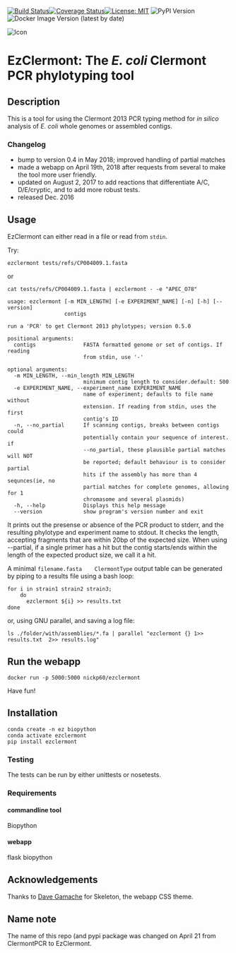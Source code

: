 [![Build Status](https://travis-ci.org/nickp60/clermontpcr.svg?branch=master)](https://travis-ci.org/nickp60/EzClermont.svg?branch=master)[![Coverage Status](https://coveralls.io/repos/github/nickp60/EzClermont/badge.svg?branch=master)](https://coveralls.io/github/nickp60/EzClermont?branch=master)[![License: MIT](https://img.shields.io/badge/License-MIT-yellow.svg)](https://opensource.org/licenses/MIT)
![PyPI Version](https://img.shields.io/pypi/v/ezclermont)
![Docker Image Version (latest by date)](https://img.shields.io/docker/v/nickp60/ezclermont?label=Docker&sort=date)

![Icon](https://github.com/nickp60/EzClermont/blob/master/icon/clermontPCR-0.png)
# EzClermont: The *E. coli* Clermont PCR phylotyping tool

## Description

This is a tool for using the Clermont 2013 PCR typing method for *in silico* analysis of *E. coli* whole genomes or assembled contigs.

### Changelog
 - bump to version 0.4 in May 2018; improved handling of partial matches
 - made a webapp on April 19th, 2018 after requests from several to make the tool more user friendly.
 - updated on August 2, 2017 to add reactions that differentiate A/C, D/E/cryptic, and to add more robust tests.
 - released Dec. 2016


## Usage
EzClermont can either read in a file or read from `stdin`.

Try:
```
ezclermont tests/refs/CP004009.1.fasta
```

or
```
cat tests/refs/CP004009.1.fasta | ezclermont - -e "APEC_O78"
```



```
usage: ezclermont [-m MIN_LENGTH] [-e EXPERIMENT_NAME] [-n] [-h] [--version]
                  contigs

run a 'PCR' to get Clermont 2013 phylotypes; version 0.5.0

positional arguments:
  contigs               FASTA formatted genome or set of contigs. If reading
                        from stdin, use '-'

optional arguments:
  -m MIN_LENGTH, --min_length MIN_LENGTH
                        minimum contig length to consider.default: 500
  -e EXPERIMENT_NAME, --experiment_name EXPERIMENT_NAME
                        name of experiment; defaults to file name without
                        extension. If reading from stdin, uses the first
                        contig's ID
  -n, --no_partial      If scanning contigs, breaks between contigs could
                        potentially contain your sequence of interest. if
                        --no_partial, these plausible partial matches will NOT
                        be reported; default behaviour is to consider partial
                        hits if the assembly has more than 4 sequnces(ie, no
                        partial matches for complete genomes, allowing for 1
                        chromasome and several plasmids)
  -h, --help            Displays this help message
  --version             show program's version number and exit
  ```


It prints out the presense or absence of the PCR product to stderr, and the resulting phylotype and experiment name to stdout.  It checks the length, accepting fragments that are within 20bp of the expected size.  When using --partial, if a single primer has a hit but the contig starts/ends within the length of the expected product size, we call it a hit.

A minimal `filename.fasta    ClermontType` output table can be generated by piping to a results file using a bash loop:

```
for i in strain1 strain2 strain3;
	do
	  ezclermont ${i} >> results.txt
done
```
or, using GNU parallel, and saving a log file:
```
ls ./folder/with/assemblies/*.fa | parallel "ezclermont {} 1>> results.txt  2>> results.log"
```

## Run the webapp
```
docker run -p 5000:5000 nickp60/ezclermont
```

Have fun!


## Installation
```
conda create -n ez biopython
conda activate ezclermont
pip install ezclermont
```



### Testing
The tests can be run by either unittests or nosetests.

### Requirements
#### commandline tool
Biopython
#### webapp
flask
biopython


## Acknowledgements
Thanks to [Dave Gamache]( https://github.com/dhg/Skeleton) for Skeleton, the webapp CSS theme.

## Name note
The name of this repo (and pypi package was changed on April 21 from ClermontPCR to EzClermont.
